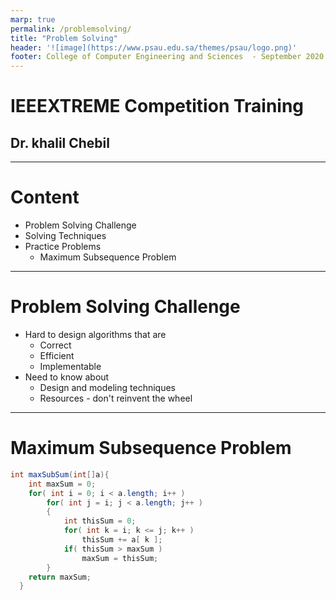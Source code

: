 ```yaml
---
marp: true
permalink: /problemsolving/
title: "Problem Solving"
header: '![image](https://www.psau.edu.sa/themes/psau/logo.png)'
footer: College of Computer Engineering and Sciences  - September 2020
---
```


 # <!-- fit --> IEEEXTREME Competition Training 

## Dr. khalil Chebil 
---
# Content
- Problem Solving Challenge
- Solving Techniques
- Practice Problems
    - Maximum Subsequence Problem
---
# Problem Solving Challenge
- Hard to design algorithms that are 
    - Correct 
    - Efficient 
    - Implementable
- Need to know about
    - Design and modeling techniques
    - Resources - don't reinvent the wheel

----
# Maximum Subsequence Problem
```java
int maxSubSum(int[]a){
    int maxSum = 0; 
    for( int i = 0; i < a.length; i++ ) 
        for( int j = i; j < a.length; j++ ) 
        { 
            int thisSum = 0; 
            for( int k = i; k <= j; k++ ) 
                thisSum += a[ k ]; 
            if( thisSum > maxSum )
                maxSum = thisSum; 
        } 
    return maxSum; 
  }
````